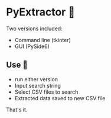 
  # PyExtractor 📝  
  
  Two versions included:
  - Command line (tkinter)
  - GUI (PySide6)
  
  ## Use 📝  
  - run either version
  - Input search string
  - Select CSV files to search
  - Extracted data saved to new CSV file

  That's it.
  
